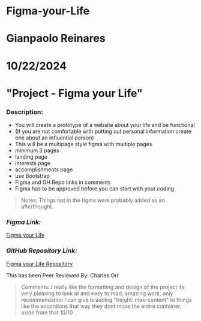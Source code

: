 # Figma-your-Life

# Gianpaolo Reinares
# 10/22/2024
# "Project - Figma your Life"
### Description: 
- You will create a prototype of a website about your life and be functional 
- (If you are not comfortable with putting out personal information create one about an influential person)
- This will be a multipage style figma with multiple pages  
- minimum 3 pages 
- landing page
- interests page
- accomplishments page
- use Bootstrap
- Figma and GH Repo links in comments
- Figma has to be approved before you can start with your coding 

> Notes: Things not in the figma were probably added as an afterthought.

### _Figma Link:_
[Figma your Life](https://www.figma.com/design/sQLxTgB5UV4SlcdZ751R9N/Figma-your-Life?node-id=1-112&t=LlypsOgfuuwzUwjj-1)

### _GitHub Repository Link:_
[Figma your Life Repository](https://github.com/MandoxaElemental/Figma-your-Life.git)


This has been Peer Reviewed By: Charles Orr
> Comments: I really like the formatting and design of the project its very pleasing to look at and easy to read, amazing work, only recommendation I can give is adding "height: max-content" to things like the accordions that way they dont move the entire container, aside from that 10/10
